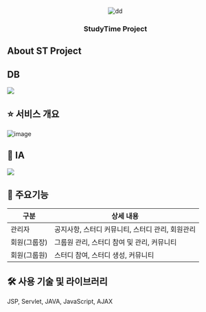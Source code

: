 <!-- PROJECT LOGO -->
<br />
<div align="center">

![dd](https://user-images.githubusercontent.com/122503466/235397965-2f5855f8-de89-4604-bb4b-e8bf2ef3fa52.png)

  <h3 align="center">StudyTime Project</h3>

</div>

<!-- ABOUT THE PROJECT -->
## About ST Project

## DB
<img src="https://file.notion.so/f/s/adef0615-4d93-4a3a-bffb-7ebee7f405ba/board.png?id=1cf67e0f-ec31-44ba-b5fa-7f6a5a7c3951&table=block&spaceId=43c03df8-58d2-49b3-b468-13d6af71e3e2&expirationTimestamp=1682669445448&signature=zAskRRXCWsqPLBBssav3dszYwTkKtxLyN4B4XxibADg&downloadName=board.png">

## ⭐ 서비스 개요
![image](https://user-images.githubusercontent.com/122503466/234857440-a6ad9cf5-8ac0-4c1d-ae11-09a2a3dc05c3.png)

## 📜 IA
<img src="https://file.notion.so/f/s/d61b010a-cd63-4cfe-959e-c73964ec98c9/Untitled.png?id=c71ea557-894f-4a4f-869f-b8aa2ff03396&table=block&spaceId=43c03df8-58d2-49b3-b468-13d6af71e3e2&expirationTimestamp=1682649099936&signature=-KBo76vDtqPSeVsrV9FvRkFCFFuslhXLLOigoxO4Iy0&downloadName=Untitled.png"> 

## 📱 주요기능


|구분|상세 내용|
|------|---|
|관리자|공지사항, 스터디 커뮤니티, 스터디 관리, 회원관리|
|회원(그룹장)|그룹원 관리, 스터디 참여 및 관리, 커뮤니티|
|회원(그룹원)|스터디 참여, 스터디 생성, 커뮤니티|


## 🛠️ 사용 기술 및 라이브러리
JSP, Servlet, JAVA, JavaScript, AJAX

